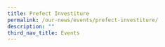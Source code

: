 ```yaml
---
title: Prefect Investiture
permalink: /our-news/events/prefect-investiture/
description: ""
third_nav_title: Events
---
```

